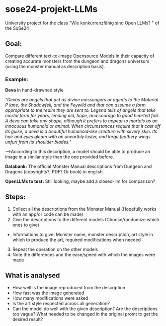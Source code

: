 # sose24-projekt-LLMs
University project for the class "Wie konkurrenzfähig sind Open LLMs? " of the SoSe24

## Goal:

Compare different text-to-image Opensource Models in their capacity of creating accurate monsters from the dungeon and dragons universum (using the monster manual as description basis).

### Example:
**Deva** in hand-drawned style

*"Devas are angels that act as divine messengers or
agents to the Material P lane, the Shadowfell, and the
Feywild and that can assume a form appropriate to the
realm they are sent to.
Legend tells of angels that take mortal form for years,
lending aid, hope, and courage to good hearted folk. A
deva can take any shape, although it prefers to appear
to mortals as an innocuous humanoid or animal. When
circumstances require that it cast off its guise, a deva is
a beautiful humanoid-like creature with silvery skin. Its
hair and eyes gleam with an unearthly luster, and large
feathery wings unfurl from its shoulder blades."*

-->According to this description, a model should be able to produce an image in a similar style than the one provided before.

**Databank:** The official Monster Manual descriptions from Dungeon and Dragons (copyrights?, PDF? Or book) in english.

**OpenLLMs to test:** Still looking, maybe add a closed-llm for comparison? 

## Steps:

1) Collect all the descriptions from the Monster Manual (Hopefully works with an app/or code can be made)
2) Give the descriptions to the different models (Choose/randomize which ones to give)
- Informations to give: Monster name, monster description, art style in which to produce the art, required modifications when needed
3) Repeat the operation on the other models
4) Note the differences and the ease/speed with which the images were made

## What is analysed
- How well is the image reproduced from the description
- How fast was the image generated
- How many modifications were asked
- Is the art style respected across all generation?
- Can the model do well with the given description? Are the descriptions too vague? What needed to be changed in the original promt to get the desired result?

